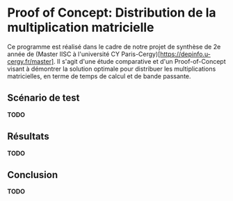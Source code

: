 # Proof of Concept: Distribution de la multiplication matricielle

Ce programme est réalisé dans le cadre de notre projet de synthèse de 2e année de (Master IISC à l'université CY Paris-Cergy)[https://depinfo.u-cergy.fr/master]. Il s'agit d'une étude comparative et d'un Proof-of-Concept visant à démontrer la solution optimale pour distribuer les multiplications matricielles, en terme de temps de calcul et de bande passante.

## Scénario de test
**TODO**

## Résultats
**TODO**

## Conclusion
**TODO**